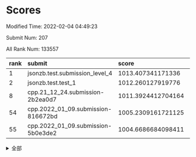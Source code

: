 # Scores

Modified Time: 2022-02-04 04:49:23

Submit Num: 207

All Rank Num: 133557

| rank |               submit               |       score        |       sigma        | pk_num |
| :--- | :--------------------------------- | :----------------- | :----------------- | :----- |
| 1    | jsonzb.test.submission_level_4     | 1013.407341171336  | 0.7968599262638791 | 2581   |
| 2    | jsonzb.test.test_1                 | 1012.260127919776  | 0.780632100222406  | 2581   |
| 8    | cpp.21_12_24.submission-2b2ea0d7   | 1011.3924412704164 | 0.7846863819084596 | 2580   |
| 54   | cpp.2022_01_09.submission-816672bd | 1005.2309161721125 | 0.7085449918739742 | 2576   |
| 55   | cpp.2022_01_09.submission-5b0e3de2 | 1004.6686684098411 | 0.7233265759194842 | 2584   |


<details>
<summary>全部</summary>

| rank |                 submit                 |       score        |       sigma        | pk_num |
| :--- | :------------------------------------- | :----------------- | :----------------- | :----- |
| 1    | jsonzb.test.submission_level_4         | 1013.407341171336  | 0.7968599262638791 | 2581   |
| 2    | jsonzb.test.test_1                     | 1012.260127919776  | 0.780632100222406  | 2581   |
| 3    | gobigger.level_3.submission_level_3_18 | 1011.997810272983  | 0.7752946033506644 | 2584   |
| 4    | gobigger.level_3.submission_level_3_26 | 1011.6214194133676 | 0.7742741285132446 | 2582   |
| 5    | gobigger.level_3.submission_level_3_14 | 1011.6060012364824 | 0.7702947089427795 | 2579   |
| 6    | gobigger.level_3.submission_level_3_49 | 1011.5664257022111 | 0.7658187762425748 | 2584   |
| 7    | gobigger.level_3.submission_level_3_38 | 1011.4553756880367 | 0.7700300257181756 | 2582   |
| 8    | cpp.21_12_24.submission-2b2ea0d7       | 1011.3924412704164 | 0.7846863819084596 | 2580   |
| 9    | gobigger.level_3.submission_level_3_48 | 1011.3162933419184 | 0.7677631282555444 | 2581   |
| 10   | gobigger.level_3.submission_level_3_37 | 1011.0987861539976 | 0.7591534479047373 | 2582   |
| 11   | gobigger.level_3.submission_level_3_41 | 1010.7389528484762 | 0.7680739294470699 | 2584   |
| 12   | gobigger.level_3.submission_level_3_3  | 1010.7026879513064 | 0.7836864894788115 | 2587   |
| 13   | gobigger.level_3.submission_level_3_16 | 1010.6247148994318 | 0.775155216539819  | 2584   |
| 14   | gobigger.level_3.submission_level_3_46 | 1010.5898973445508 | 0.7614362121067229 | 2583   |
| 15   | gobigger.level_3.submission_level_3_40 | 1010.5435438434288 | 0.753874310751565  | 2583   |
| 16   | gobigger.level_3.submission_level_3_34 | 1010.4040290808134 | 0.7664268844081268 | 2578   |
| 17   | gobigger.level_3.submission_level_3_6  | 1010.378360763279  | 0.7832018169612527 | 2583   |
| 18   | gobigger.level_3.submission_level_3_0  | 1010.3716187152801 | 0.7475609701389196 | 2580   |
| 19   | gobigger.level_3.submission_level_3_15 | 1010.3627604817921 | 0.7518682681202868 | 2577   |
| 20   | gobigger.level_3.submission_level_3_32 | 1010.345439437675  | 0.7499385680399915 | 2586   |
| 21   | gobigger.level_3.submission_level_3_29 | 1010.2950246464123 | 0.7532431235551195 | 2579   |
| 22   | gobigger.level_3.submission_level_3_10 | 1010.2834141651456 | 0.7558553470351612 | 2582   |
| 23   | gobigger.level_3.submission_level_3_25 | 1010.2155700227528 | 0.760572048099168  | 2580   |
| 24   | gobigger.level_3.submission_level_3_9  | 1010.0988480864472 | 0.7689425288735202 | 2574   |
| 25   | gobigger.level_3.submission_level_3_35 | 1010.0758611416719 | 0.7473649744553035 | 2586   |
| 26   | gobigger.level_3.submission_level_3_30 | 1010.0735564416963 | 0.742087271157372  | 2581   |
| 27   | gobigger.level_3.submission_level_3_11 | 1010.0606113184177 | 0.7571090057812384 | 2585   |
| 28   | gobigger.level_3.submission_level_3_24 | 1009.9577752610046 | 0.7434979076675661 | 2580   |
| 29   | gobigger.level_3.submission_level_3_13 | 1009.9186171454297 | 0.7524674296409298 | 2581   |
| 30   | gobigger.level_3.submission_level_3_19 | 1009.8773051576981 | 0.75873321300856   | 2581   |
| 31   | gobigger.level_3.submission_level_3_8  | 1009.8386565436256 | 0.7491052911414454 | 2578   |
| 32   | gobigger.level_3.submission_level_3_7  | 1009.7908879235614 | 0.762882562866477  | 2579   |
| 33   | gobigger.level_3.submission_level_3_20 | 1009.7161678241052 | 0.759099012548648  | 2581   |
| 34   | gobigger.level_3.submission_level_3_4  | 1009.6484900040009 | 0.7488075788678588 | 2580   |
| 35   | gobigger.level_3.submission_level_3_21 | 1009.5897639237288 | 0.7520355018490296 | 2581   |
| 36   | gobigger.level_3.submission_level_3_42 | 1009.5845714115128 | 0.742159212425636  | 2582   |
| 37   | gobigger.level_3.submission_level_3_39 | 1009.4949016332453 | 0.7337109359563041 | 2579   |
| 38   | gobigger.level_3.submission_level_3_17 | 1009.4390151362285 | 0.7616064213531524 | 2579   |
| 39   | gobigger.level_3.submission_level_3_36 | 1009.3837693123305 | 0.7621404702807741 | 2585   |
| 40   | gobigger.level_3.submission_level_3_28 | 1009.3788907306955 | 0.7494361774346454 | 2578   |
| 41   | gobigger.level_3.submission_level_3_44 | 1009.346734604071  | 0.758838746112335  | 2583   |
| 42   | gobigger.level_3.submission_level_3_12 | 1009.2933567345475 | 0.7499827728490344 | 2583   |
| 43   | gobigger.level_3.submission_level_3_33 | 1009.1222035619099 | 0.7423179975726806 | 2581   |
| 44   | gobigger.level_3.submission_level_3_27 | 1009.0802569515689 | 0.7485568741099966 | 2576   |
| 45   | gobigger.level_3.submission_level_3_45 | 1008.9804771995208 | 0.7399822446862617 | 2582   |
| 46   | gobigger.level_3.submission_level_3_1  | 1008.9580792874751 | 0.7628275787144038 | 2584   |
| 47   | gobigger.level_3.submission_level_3_22 | 1008.9099631708692 | 0.7534193128897438 | 2579   |
| 48   | gobigger.level_3.submission_level_3_31 | 1008.8571033079321 | 0.7304213920697552 | 2583   |
| 49   | gobigger.level_3.submission_level_3_5  | 1008.8390977185815 | 0.7221822301449051 | 2580   |
| 50   | gobigger.level_3.submission_level_3_2  | 1008.8349246036399 | 0.764885323943572  | 2580   |
| 51   | gobigger.level_3.submission_level_3_43 | 1008.7533397230087 | 0.7508865333827521 | 2582   |
| 52   | gobigger.level_3.submission_level_3_23 | 1008.5978610389822 | 0.7385500466732027 | 2581   |
| 53   | gobigger.level_3.submission_level_3_47 | 1008.2795342058398 | 0.728163484164837  | 2579   |
| 54   | cpp.2022_01_09.submission-816672bd     | 1005.2309161721125 | 0.7085449918739742 | 2576   |
| 55   | cpp.2022_01_09.submission-5b0e3de2     | 1004.6686684098411 | 0.7233265759194842 | 2584   |
| 56   | gobigger.level_1.submission_level_1_38 | 1004.6458676359058 | 0.7242353128436262 | 2580   |
| 57   | gobigger.level_1.submission_level_1_45 | 1004.5656352368017 | 0.7157101380710278 | 2582   |
| 58   | gobigger.level_1.submission_level_1_14 | 1004.4968215117653 | 0.7176872689537371 | 2582   |
| 59   | gobigger.level_1.submission_level_1_3  | 1004.3574446531069 | 0.7146242385921517 | 2577   |
| 60   | gobigger.level_1.submission_level_1_20 | 1004.2646042124084 | 0.7230952373972751 | 2579   |
| 61   | gobigger.level_1.submission_level_1_27 | 1004.2402614530631 | 0.7218040957946122 | 2588   |
| 62   | gobigger.level_1.submission_level_1_32 | 1004.1771284759644 | 0.7199225914894736 | 2580   |
| 63   | gobigger.level_1.submission_level_1_18 | 1004.1617274960346 | 0.7255202658266956 | 2584   |
| 64   | gobigger.level_1.submission_level_1_43 | 1004.1533052570834 | 0.7164449667815427 | 2583   |
| 65   | gobigger.level_1.submission_level_1_4  | 1004.0042866908059 | 0.7078065027796445 | 2575   |
| 66   | gobigger.level_1.submission_level_1_48 | 1003.9615361134422 | 0.7184188762834028 | 2583   |
| 67   | gobigger.level_1.submission_level_1_33 | 1003.9573020822248 | 0.7093193777431301 | 2581   |
| 68   | gobigger.level_1.submission_level_1_49 | 1003.9304395611235 | 0.7241340932212551 | 2580   |
| 69   | gobigger.level_1.submission_level_1_5  | 1003.90520035686   | 0.711149639648567  | 2586   |
| 70   | gobigger.level_1.submission_level_1_25 | 1003.8753522350778 | 0.7159672458534989 | 2578   |
| 71   | gobigger.level_1.submission_level_1_36 | 1003.8231462978963 | 0.7192173732104159 | 2581   |
| 72   | gobigger.level_1.submission_level_1_15 | 1003.7842474098818 | 0.7193223190545867 | 2582   |
| 73   | gobigger.level_1.submission_level_1_37 | 1003.7125285566948 | 0.7218415397419886 | 2587   |
| 74   | gobigger.level_1.submission_level_1_13 | 1003.6815785802034 | 0.7129167415169101 | 2576   |
| 75   | gobigger.level_1.submission_level_1_21 | 1003.5529075306675 | 0.7109563958051495 | 2578   |
| 76   | gobigger.level_1.submission_level_1_1  | 1003.5480233133432 | 0.7142338847285219 | 2577   |
| 77   | gobigger.level_1.submission_level_1_39 | 1003.5399311313206 | 0.7203806394037242 | 2581   |
| 78   | gobigger.level_1.submission_level_1_19 | 1003.5308659613107 | 0.7285118005121025 | 2581   |
| 79   | gobigger.level_1.submission_level_1_9  | 1003.5120278367275 | 0.7173988716394091 | 2579   |
| 80   | gobigger.level_1.submission_level_1_12 | 1003.4918041334258 | 0.7104050040198114 | 2580   |
| 81   | gobigger.level_1.submission_level_1_40 | 1003.4679642265072 | 0.7265008098041956 | 2581   |
| 82   | gobigger.level_1.submission_level_1_6  | 1003.467402686843  | 0.7118788556008625 | 2581   |
| 83   | gobigger.level_1.submission_level_1_34 | 1003.4489181114748 | 0.7076446852639692 | 2586   |
| 84   | gobigger.level_1.submission_level_1_47 | 1003.4322284472488 | 0.7092478153179348 | 2575   |
| 85   | gobigger.level_1.submission_level_1_35 | 1003.4259021550729 | 0.7219522748281171 | 2574   |
| 86   | gobigger.level_1.submission_level_1_26 | 1003.225504698978  | 0.7189825293046901 | 2581   |
| 87   | gobigger.level_1.submission_level_1_8  | 1003.0610037471506 | 0.7180517237450927 | 2585   |
| 88   | gobigger.level_1.submission_level_1_31 | 1003.0458098701366 | 0.7109042695501864 | 2581   |
| 89   | gobigger.level_1.submission_level_1_22 | 1003.006350610568  | 0.7199914894941893 | 2579   |
| 90   | gobigger.level_1.submission_level_1_41 | 1002.8617246780473 | 0.7157567508729876 | 2583   |
| 91   | gobigger.level_1.submission_level_1_24 | 1002.8616225223258 | 0.7167230456054281 | 2581   |
| 92   | gobigger.level_1.submission_level_1_17 | 1002.7880575427831 | 0.7149904960662031 | 2580   |
| 93   | gobigger.level_1.submission_level_1_10 | 1002.7787686919885 | 0.7119917949167095 | 2584   |
| 94   | gobigger.level_1.submission_level_1_44 | 1002.7467542286824 | 0.7228334216463015 | 2581   |
| 95   | gobigger.level_1.submission_level_1_42 | 1002.7372064979579 | 0.7170690330000177 | 2584   |
| 96   | gobigger.level_1.submission_level_1_16 | 1002.6522388517162 | 0.7112332427333394 | 2581   |
| 97   | gobigger.level_1.submission_level_1_7  | 1002.636843953092  | 0.7043561075408087 | 2576   |
| 98   | gobigger.level_1.submission_level_1_2  | 1002.5226665940334 | 0.7101630968033362 | 2581   |
| 99   | gobigger.level_1.submission_level_1_46 | 1002.5015858248772 | 0.7212740107150314 | 2577   |
| 100  | gobigger.level_1.submission_level_1_11 | 1002.2317801996147 | 0.7109021274069426 | 2579   |
| 101  | gobigger.level_1.submission_level_1_23 | 1002.1825707094447 | 0.720156894169131  | 2581   |
| 102  | gobigger.level_1.submission_level_1_29 | 1002.02885331822   | 0.7210636308989644 | 2579   |
| 103  | gobigger.level_1.submission_level_1_28 | 1002.0053815557884 | 0.7070730158150035 | 2582   |
| 104  | gobigger.level_1.submission_level_1_0  | 1001.4629382178418 | 0.7208550322266595 | 2587   |
| 105  | gobigger.level_1.submission_level_1_30 | 1000.8663517167639 | 0.7147351149233594 | 2581   |
| 106  | gobigger.random.submission_random_1    | 997.4568862569033  | 0.7115309638414822 | 2581   |
| 107  | gobigger.random.submission_random_7    | 996.9937556090415  | 0.7024651941322901 | 2580   |
| 108  | gobigger.random.submission_random_19   | 996.9510117648064  | 0.7066921489990896 | 2582   |
| 109  | gobigger.random.submission_random_44   | 996.5904097545723  | 0.6970715222319042 | 2584   |
| 110  | gobigger.random.submission_random_25   | 996.5674520087936  | 0.7212285502679731 | 2582   |
| 111  | gobigger.random.submission_random_5    | 996.519834701519   | 0.7235338078046526 | 2579   |
| 112  | gobigger.random.submission_random_10   | 996.4563203455452  | 0.7039959163636172 | 2579   |
| 113  | gobigger.random.submission_random_16   | 996.4296363858975  | 0.7121952766951793 | 2583   |
| 114  | gobigger.random.submission_random_22   | 996.4064566804716  | 0.707322886518932  | 2580   |
| 115  | gobigger.random.submission_random_2    | 996.3879010329562  | 0.7105997034161817 | 2580   |
| 116  | gobigger.random.submission_random_24   | 996.3692405769982  | 0.7053997603546323 | 2580   |
| 117  | gobigger.random.submission_random_13   | 996.2655228907176  | 0.7098644907407097 | 2581   |
| 118  | gobigger.random.submission_random_6    | 996.249316632846   | 0.7153986153761046 | 2583   |
| 119  | gobigger.random.submission_random_4    | 996.148873258938   | 0.7108374061986572 | 2581   |
| 120  | gobigger.random.submission_random_14   | 996.1323228559925  | 0.7111933916040418 | 2585   |
| 121  | gobigger.random.submission_random_18   | 996.0948501445682  | 0.7050091607561386 | 2580   |
| 122  | gobigger.random.submission_random_49   | 996.0749264140309  | 0.7150236042560189 | 2584   |
| 123  | gobigger.random.submission_random_42   | 996.0068172662815  | 0.7228943087405032 | 2583   |
| 124  | gobigger.random.submission_random_30   | 995.9789595064448  | 0.7190199741233674 | 2575   |
| 125  | gobigger.random.submission_random_11   | 995.9666757913145  | 0.7165224926233664 | 2581   |
| 126  | gobigger.random.submission_random_32   | 995.9530395879787  | 0.7185004412199273 | 2583   |
| 127  | gobigger.random.submission_random_20   | 995.9416390651995  | 0.7040646866293787 | 2582   |
| 128  | gobigger.random.submission_random_47   | 995.9153416257126  | 0.7169819834131401 | 2582   |
| 129  | gobigger.random.submission_random_36   | 995.8858521224768  | 0.7067678706471484 | 2582   |
| 130  | gobigger.random.submission_random_17   | 995.8231768002223  | 0.7197046193999604 | 2585   |
| 131  | gobigger.random.submission_random_28   | 995.8019745026032  | 0.7270606758012035 | 2582   |
| 132  | gobigger.random.submission_random_3    | 995.8004838425965  | 0.7133474164759783 | 2584   |
| 133  | gobigger.random.submission_random_31   | 995.7522010187882  | 0.7109219408877243 | 2580   |
| 134  | gobigger.random.submission_random_37   | 995.7519646913253  | 0.7196310759675114 | 2581   |
| 135  | gobigger.random.submission_random_8    | 995.7512467699452  | 0.7139376023102134 | 2578   |
| 136  | gobigger.random.submission_random_26   | 995.6326092575399  | 0.7133286618758501 | 2584   |
| 137  | gobigger.random.submission_random_41   | 995.6259504022174  | 0.7068267499422145 | 2576   |
| 138  | gobigger.random.submission_random_46   | 995.5452422389399  | 0.7097913493611709 | 2585   |
| 139  | gobigger.random.submission_random_40   | 995.5086857223127  | 0.7301287163792483 | 2577   |
| 140  | gobigger.random.submission_random_23   | 995.4552295130648  | 0.7147524772985048 | 2582   |
| 141  | gobigger.random.submission_random_0    | 995.4322111496806  | 0.7201955363337332 | 2582   |
| 142  | gobigger.random.submission_random_48   | 995.3491595848895  | 0.7042578868250092 | 2575   |
| 143  | gobigger.random.submission_random_12   | 995.3427202985184  | 0.7180479708165827 | 2590   |
| 144  | gobigger.random.submission_random_35   | 995.3177324405295  | 0.7073378060038141 | 2580   |
| 145  | gobigger.random.submission_random_27   | 995.3106098925012  | 0.7109809560120421 | 2585   |
| 146  | gobigger.random.submission_random_15   | 995.2110543132175  | 0.7168783146035357 | 2575   |
| 147  | gobigger.random.submission_random_34   | 995.210683383909   | 0.705058167321016  | 2582   |
| 148  | gobigger.random.submission_random_33   | 995.1671758471787  | 0.7032205564690093 | 2581   |
| 149  | gobigger.random.submission_random_43   | 995.1633741812767  | 0.7087604059105035 | 2581   |
| 150  | gobigger.random.submission_random_9    | 995.1041847060484  | 0.7130293614607979 | 2584   |
| 151  | gobigger.random.submission_random_38   | 995.0914874859905  | 0.7150473679533805 | 2583   |
| 152  | gobigger.random.submission_random_29   | 994.9894247672364  | 0.7293406983958555 | 2580   |
| 153  | gobigger.random.submission_random_39   | 994.9795164932513  | 0.7027493082017316 | 2577   |
| 154  | gobigger.random.submission_random_21   | 993.9158572795166  | 0.7393203217076081 | 2577   |
| 155  | gobigger.level_2.submission_level_2_47 | 993.8487302589486  | 0.734892427704904  | 2581   |
| 156  | gobigger.level_2.submission_level_2_13 | 993.7231832087751  | 0.7277631698197443 | 2581   |
| 157  | gobigger.random.submission_random_45   | 993.7087571688282  | 0.7301895304708196 | 2583   |
| 158  | gobigger.level_2.submission_level_2_17 | 993.5506717674358  | 0.7329795445542602 | 2579   |
| 159  | gobigger.level_2.submission_level_2_16 | 993.4433325875498  | 0.7478303574706028 | 2585   |
| 160  | gobigger.level_2.submission_level_2_6  | 993.4344568810681  | 0.7418118677835848 | 2580   |
| 161  | gobigger.level_2.submission_level_2_37 | 993.4198053005737  | 0.7258045467372037 | 2582   |
| 162  | gobigger.level_2.submission_level_2_28 | 993.4120812533187  | 0.7553563631473046 | 2582   |
| 163  | gobigger.level_2.submission_level_2_7  | 993.3197341692415  | 0.7217937315330298 | 2578   |
| 164  | gobigger.level_2.submission_level_2_14 | 993.2960469531733  | 0.7300541655390379 | 2578   |
| 165  | gobigger.level_2.submission_level_2_42 | 993.2623093060273  | 0.766377923542585  | 2587   |
| 166  | gobigger.level_2.submission_level_2_46 | 993.0889676372914  | 0.742738596775381  | 2581   |
| 167  | gobigger.level_2.submission_level_2_27 | 992.8251404693079  | 0.7559922699953535 | 2581   |
| 168  | gobigger.level_2.submission_level_2_40 | 992.6874776017272  | 0.7366136801981791 | 2578   |
| 169  | gobigger.level_2.submission_level_2_33 | 992.6591566785112  | 0.7550253079310779 | 2581   |
| 170  | gobigger.level_2.submission_level_2_4  | 992.6088444660601  | 0.767119263308027  | 2580   |
| 171  | gobigger.level_2.submission_level_2_31 | 992.602350940444   | 0.7519328945223867 | 2584   |
| 172  | gobigger.level_2.submission_level_2_30 | 992.5696516372917  | 0.7383707229063752 | 2585   |
| 173  | gobigger.level_2.submission_level_2_3  | 992.3235384782814  | 0.743282510072696  | 2577   |
| 174  | gobigger.level_2.submission_level_2_25 | 992.2879289792673  | 0.7431063557978155 | 2577   |
| 175  | gobigger.level_2.submission_level_2_0  | 992.2649386984515  | 0.7608849883096435 | 2581   |
| 176  | gobigger.level_2.submission_level_2_24 | 992.1865694830758  | 0.748186862630661  | 2579   |
| 177  | gobigger.level_2.submission_level_2_29 | 992.1215747871788  | 0.7380024091904965 | 2584   |
| 178  | gobigger.level_2.submission_level_2_18 | 992.0426861880744  | 0.7631452093164364 | 2576   |
| 179  | gobigger.level_2.submission_level_2_11 | 991.9663622587076  | 0.7515733471824091 | 2579   |
| 180  | gobigger.level_2.submission_level_2_20 | 991.9482433968432  | 0.7484832930171488 | 2576   |
| 181  | gobigger.level_2.submission_level_2_1  | 991.9327308211103  | 0.7571000458059911 | 2580   |
| 182  | gobigger.level_2.submission_level_2_10 | 991.9324276659448  | 0.7413095272685588 | 2584   |
| 183  | gobigger.level_2.submission_level_2_9  | 991.9107341234662  | 0.7531976129648439 | 2581   |
| 184  | gobigger.level_2.submission_level_2_19 | 991.8976342607994  | 0.7358166337122568 | 2582   |
| 185  | gobigger.level_2.submission_level_2_2  | 991.7990513690769  | 0.758936884371981  | 2578   |
| 186  | gobigger.level_2.submission_level_2_48 | 991.6766838662146  | 0.7393122462500556 | 2578   |
| 187  | gobigger.level_2.submission_level_2_49 | 991.6068477496161  | 0.7296994749299348 | 2581   |
| 188  | gobigger.level_2.submission_level_2_39 | 991.5964794091785  | 0.7475156824168877 | 2578   |
| 189  | gobigger.level_2.submission_level_2_45 | 991.4934724288634  | 0.7660960731304519 | 2578   |
| 190  | gobigger.level_2.submission_level_2_8  | 991.4556742575415  | 0.7649177074906689 | 2575   |
| 191  | gobigger.level_2.submission_level_2_23 | 991.4163050491554  | 0.7654536745445514 | 2579   |
| 192  | gobigger.level_2.submission_level_2_38 | 991.3795951048877  | 0.7542991102964902 | 2579   |
| 193  | gobigger.level_2.submission_level_2_22 | 991.3511578405225  | 0.7571573819795041 | 2578   |
| 194  | gobigger.level_2.submission_level_2_41 | 991.3231281403163  | 0.7612922556384464 | 2581   |
| 195  | gobigger.level_2.submission_level_2_32 | 991.3103356496506  | 0.757322082994467  | 2582   |
| 196  | gobigger.level_2.submission_level_2_34 | 991.3086568353784  | 0.7468775664746639 | 2582   |
| 197  | gobigger.level_2.submission_level_2_21 | 991.3009819901454  | 0.7427282784751585 | 2578   |
| 198  | gobigger.level_2.submission_level_2_15 | 991.2169097018688  | 0.7477564206973456 | 2579   |
| 199  | gobigger.level_2.submission_level_2_36 | 991.0664573616191  | 0.7633367247212366 | 2579   |
| 200  | gobigger.level_2.submission_level_2_12 | 990.9157461139936  | 0.7525470394329904 | 2584   |
| 201  | gobigger.level_2.submission_level_2_26 | 990.8236359278749  | 0.7660527502389219 | 2578   |
| 202  | gobigger.level_2.submission_level_2_5  | 990.7914271982423  | 0.7513240931573864 | 2581   |
| 203  | gobigger.level_2.submission_level_2_44 | 990.7234939502798  | 0.7546674200680555 | 2579   |
| 204  | gobigger.level_2.submission_level_2_43 | 990.6770514443557  | 0.7832739497049197 | 2583   |
| 205  | gobigger.level_2.submission_level_2_35 | 990.5183390496414  | 0.7433245049760434 | 2580   |
| 206  | gobigger.none.submission_none_1        | 977.241841569368   | 1.4861321396417428 | 2577   |
| 207  | gobigger.none.submission_none_0        | 976.6949739905463  | 1.464563201480093  | 2579   |

</details>